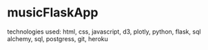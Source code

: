 # musicFlaskApp

technologies used: html, css, javascript, d3, plotly, python, flask, sql alchemy, sql, postgress, git, heroku
